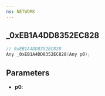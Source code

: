 ```yaml
---
ns: NETWORK
---
```

## _0xEB1A4DD8352EC828

```c
// 0xEB1A4DD8352EC828
Any _0xEB1A4DD8352EC828(Any p0);
```

## Parameters
* **p0**:
